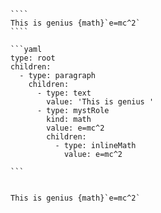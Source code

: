 `````{tabbed} Markup
````
This is genius {math}`e=mc^2`
````
`````

`````{tabbed} AST
```yaml
type: root
children:
  - type: paragraph
    children:
      - type: text
        value: 'This is genius '
      - type: mystRole
        kind: math
        value: e=mc^2
        children:
          - type: inlineMath
            value: e=mc^2

```
`````

`````{tabbed} Render

This is genius {math}`e=mc^2`

`````

